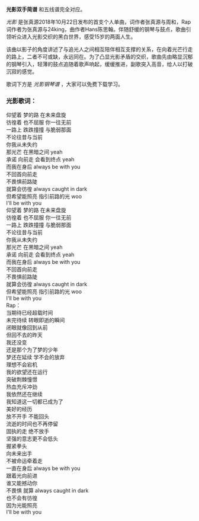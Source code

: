 

**光影双手简谱** 和五线谱完全对应。

_光影_
是张真源2018年10月22日发布的首支个人单曲，词作者张真源与周和，Rap词作者为张真源与24king，曲作者Hans陈思翰。伴随舒缓的钢琴与鼓点，歌曲引领听众进入光影交织的黑白世界，感受15岁的两面人生。

该曲以影子的角度讲述了与追光人之间相互陪伴相互支撑的关系，在向着光芒行走的路上，二者不可或缺，永远同在。为了凸显光影矛盾的交织，歌曲先由略显沉郁的钢琴引入，轻薄的鼓点追随着歌声响起，缓缓推进，副歌突入高音，给人以打破沉寂的感觉。

歌词下方是 _光影钢琴谱_ ，大家可以免费下载学习。

### 光影歌词：

仰望着 梦的路 在未来盘旋  
彷徨着 也不屈服 你一往无前  
一路上 跌跌撞撞 与脆弱那面  
不论往昔与当前  
你我从未失约  
那光芒 在黑暗之间 yeah  
承诺 向前走 会看到终点 yeah  
而我在身后 always be with you  
不回首向前走  
不畏惧前路陡  
就算会彷徨 always caught in dark  
但希望能照亮 指引前路的光 woo  
I'll be with you  
仰望着 梦的路 在未来盘旋  
彷徨着 也不屈服 你一往无前  
一路上 跌跌撞撞 与脆弱那面  
不论往昔与当前  
你我从未失约  
那光芒 在黑暗之间 yeah  
承诺 向前走 会看到终点 yeah  
而我在身后 always be with you  
不回首向前走  
不畏惧前路陡  
就算会彷徨 always caught in dark  
但希望能照亮 指引前路的光 woo  
I'll be with you  
Rap：  
当期待已经超载时间  
未完待续 转眼即逝的瞬间  
闭眼就像回到从前  
但回不去的昨天  
我还没变  
还是那个为了梦的少年  
梦还在延续 学不会的放弃  
理想不会宕机  
我的欲望还在运行  
突破荆棘憧憬  
热血充斥冲劲  
我依然还在继续  
我知道这一切都已成为了  
美好的经历  
放不开手 不能回头  
流逝的时间也不再停留  
固执的走 绝不放手  
坚强的意志更不会低头  
握紧拳头  
向未来出手  
不被命运牵着走  
一直在身后 always be with you  
跟着光向前进  
谁又能撼动你  
不畏惧 就算 always caught in dark  
也不会有彷徨  
因为光能照亮  
I'll be with you


